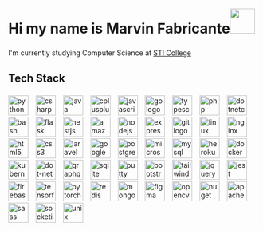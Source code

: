 <!--
**marbs505/marbs505** is a ✨ _special_ ✨ repository because its `README.md` (this file) appears on your GitHub profile.

Here are some ideas to get you started:

- 🔭 I’m currently working on ...
- 🌱 I’m currently learning ...
- 👯 I’m looking to collaborate on ...
- 🤔 I’m looking for help with ...
- 💬 Ask me about ...
- 📫 How to reach me: ...
- 😄 Pronouns: ...
- ⚡ Fun fact: ...
-->

<h1 align="left">Hi my name is Marvin Fabricante<img src="https://media.giphy.com/media/jsHVvDpDMCwbyLuYM0/giphy.gif" width="50"></h1>

###

<p align="left">I'm currently studying Computer Science at <a href="https://www.facebook.com/ortigascainta.sti.edu">STI College</a></p>

###

<h2 align="left">Tech Stack</h2>

###
<div align="left">
  <img src="https://skillicons.dev/icons?i=py" height="40" alt="python logo"  />
  <img width="7" />
  <img src="https://skillicons.dev/icons?i=cs" height="40" alt="csharp logo"  />
  <img width="7" />
  <img src="https://skillicons.dev/icons?i=java" height="40" alt="java logo"  />
  <img width="7" />
  <img src="https://skillicons.dev/icons?i=cpp" height="40" alt="cplusplus logo"  />
  <img width="7" />
  <img src="https://skillicons.dev/icons?i=js" height="40" alt="javascript logo"  />
  <img width="7" />
  <img src="https://cdn.jsdelivr.net/gh/devicons/devicon/icons/go/go-original.svg" height="40" alt="go logo"  />
  <img width="7" />
  <img src="https://skillicons.dev/icons?i=ts" height="40" alt="typescript logo"  />
  <img width="7" />
  <img src="https://skillicons.dev/icons?i=php" height="40" alt="php logo"  />
  <img width="7" />
  <img src="https://cdn.jsdelivr.net/gh/devicons/devicon/icons/dotnetcore/dotnetcore-original.svg" height="40" alt="dotnetcore logo"  />
  <img width="7" />
  <img src="https://skillicons.dev/icons?i=bash" height="40" alt="bash logo"  />
  <img width="7" />
  <img src="https://skillicons.dev/icons?i=flask" height="40" alt="flask logo"  />
  <img width="7" />
  <img src="https://skillicons.dev/icons?i=nestjs" height="40" alt="nestjs logo"  />
  <img width="7" />
  <img src="https://skillicons.dev/icons?i=aws" height="40" alt="amazonwebservices logo"  />
  <img width="7" />
  <img src="https://cdn.jsdelivr.net/gh/devicons/devicon/icons/nodejs/nodejs-original.svg" height="40" alt="nodejs logo"  />
  <img width="7" />
  <img src="https://skillicons.dev/icons?i=express" height="40" alt="express logo"  />
  <img width="7" />
  <img src="https://skillicons.dev/icons?i=git" height="40" alt="git logo"  />
  <img width="7" />
  <img src="https://skillicons.dev/icons?i=linux" height="40" alt="linux logo"  />
  <img width="7" />
  <img src="https://cdn.jsdelivr.net/gh/devicons/devicon/icons/nginx/nginx-original.svg" height="40" alt="nginx logo"  />
  <img width="7" />
  <img src="https://skillicons.dev/icons?i=html" height="40" alt="html5 logo"  />
  <img width="7" />
  <img src="https://skillicons.dev/icons?i=css" height="40" alt="css3 logo"  />
  <img width="7" />
  <img src="https://cdn.jsdelivr.net/gh/devicons/devicon/icons/laravel/laravel-original.svg" height="40" alt="laravel logo"  />
  <img width="7" />
  <img src="https://cdn.jsdelivr.net/gh/devicons/devicon/icons/googlecloud/googlecloud-original.svg" height="40" alt="googlecloud logo"  />
  <img width="7" />
  <img src="https://skillicons.dev/icons?i=postgres" height="40" alt="postgresql logo"  />
  <img width="7" />
  <img src="https://cdn.jsdelivr.net/gh/devicons/devicon/icons/microsoftsqlserver/microsoftsqlserver-plain.svg" height="40" alt="microsoftsqlserver logo"  />
  <img width="7" />
  <img src="https://skillicons.dev/icons?i=mysql" height="40" alt="mysql logo"  />
  <img width="7" />
  <img src="https://cdn.jsdelivr.net/gh/devicons/devicon/icons/heroku/heroku-original.svg" height="40" alt="heroku logo"  />
  <img width="7" />
  <img src="https://skillicons.dev/icons?i=docker" height="40" alt="docker logo"  />
  <img width="7" />
  <img src="https://skillicons.dev/icons?i=kubernetes" height="40" alt="kubernetes logo"  />
  <img width="7" />
  <img src="https://skillicons.dev/icons?i=dotnet" height="40" alt="dot-net logo"  />
  <img width="7" />
  <img src="https://skillicons.dev/icons?i=graphql" height="40" alt="graphql logo"  />
  <img width="7" />
  <img src="https://skillicons.dev/icons?i=sqlite" height="40" alt="sqlite logo"  />
  <img width="7" />
  <img src="https://cdn.jsdelivr.net/gh/devicons/devicon/icons/putty/putty-original.svg" height="40" alt="putty logo"  />
  <img width="7" />
  <img src="https://skillicons.dev/icons?i=bootstrap" height="40" alt="bootstrap logo"  />
  <img width="7" />
  <img src="https://skillicons.dev/icons?i=tailwind" height="40" alt="tailwindcss logo"  />
  <img width="7" />
  <img src="https://cdn.jsdelivr.net/gh/devicons/devicon/icons/jquery/jquery-original.svg" height="40" alt="jquery logo"  />
  <img width="7" />
  <img src="https://skillicons.dev/icons?i=jest" height="40" alt="jest logo"  />
  <img width="7" />
  <img src="https://skillicons.dev/icons?i=firebase" height="40" alt="firebase logo"  />
  <img width="7" />
  <img src="https://skillicons.dev/icons?i=tensorflow" height="40" alt="tensorflow logo"  />
  <img width="7" />
  <img src="https://skillicons.dev/icons?i=pytorch" height="40" alt="pytorch logo"  />
  <img width="7" />
  <img src="https://cdn.jsdelivr.net/gh/devicons/devicon/icons/redis/redis-original.svg" height="40" alt="redis logo"  />
  <img width="7" />
  <img src="https://skillicons.dev/icons?i=mongodb" height="40" alt="mongodb logo"  />
  <img width="7" />
  <img src="https://skillicons.dev/icons?i=figma" height="40" alt="figma logo"  />
  <img width="7" />
  <img src="https://cdn.jsdelivr.net/gh/devicons/devicon/icons/opencv/opencv-original.svg" height="40" alt="opencv logo"  />
  <img width="7" />
  <img src="https://cdn.simpleicons.org/nuget/004880" height="40" alt="nuget logo"  />
  <img width="7" />
  <img src="https://cdn.simpleicons.org/apache/D22128" height="40" alt="apache logo"  />
  <img width="7" />
  <img src="https://skillicons.dev/icons?i=sass" height="40" alt="sass logo"  />
  <img width="7" />
  <img src="https://cdn.simpleicons.org/socketdotio/010101" height="40" alt="socketio logo"  />
  <img width="7" />
  <img src="https://cdn.jsdelivr.net/gh/devicons/devicon/icons/unix/unix-original.svg" height="40" alt="unix logo"  />
</div>

###
